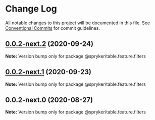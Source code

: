 # Change Log

All notable changes to this project will be documented in this file.
See [Conventional Commits](https://conventionalcommits.org) for commit guidelines.

## [0.0.2-next.2](https://github.com/spryker/ui-components/compare/@spryker/table.feature.filters@0.0.2-next.1...@spryker/table.feature.filters@0.0.2-next.2) (2020-09-24)

**Note:** Version bump only for package @spryker/table.feature.filters





## [0.0.2-next.1](https://github.com/spryker/ui-components/compare/@spryker/table.feature.filters@0.0.2-next.0...@spryker/table.feature.filters@0.0.2-next.1) (2020-09-23)

**Note:** Version bump only for package @spryker/table.feature.filters





## 0.0.2-next.0 (2020-08-27)

**Note:** Version bump only for package @spryker/table.feature.filters
